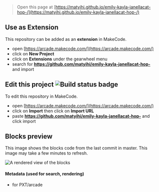  


> Open this page at [https://matyihi.github.io/emily-kayla-janellacat-hop-/](https://matyihi.github.io/emily-kayla-janellacat-hop-/)

## Use as Extension

This repository can be added as an **extension** in MakeCode.

* open [https://arcade.makecode.com/](https://arcade.makecode.com/)
* click on **New Project**
* click on **Extensions** under the gearwheel menu
* search for **https://github.com/matyihi/emily-kayla-janellacat-hop-** and import

## Edit this project ![Build status badge](https://github.com/matyihi/emily-kayla-janellacat-hop-/workflows/MakeCode/badge.svg)

To edit this repository in MakeCode.

* open [https://arcade.makecode.com/](https://arcade.makecode.com/)
* click on **Import** then click on **Import URL**
* paste **https://github.com/matyihi/emily-kayla-janellacat-hop-** and click import

## Blocks preview

This image shows the blocks code from the last commit in master.
This image may take a few minutes to refresh.

![A rendered view of the blocks](https://github.com/matyihi/emily-kayla-janellacat-hop-/raw/master/.github/makecode/blocks.png)

#### Metadata (used for search, rendering)

* for PXT/arcade
<script src="https://makecode.com/gh-pages-embed.js"></script><script>makeCodeRender("{{ site.makecode.home_url }}", "{{ site.github.owner_name }}/{{ site.github.repository_name }}");</script>
